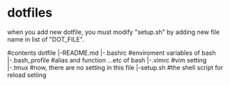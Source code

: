 # dotfiles
when you add new dotfile, you must modify "setup.sh" by adding new file name in list of "DOT_FILE".

#contents
dotfile
|-README.md
|-.bashrc       #enviroment variables of bash
|-.bash_profile #alias and function ...etc of bash
|-.vimrc        #vim setting 
|-.tmux         #now, there are no setting in this file
|-setup.sh      #the shell script for reload setiing 

